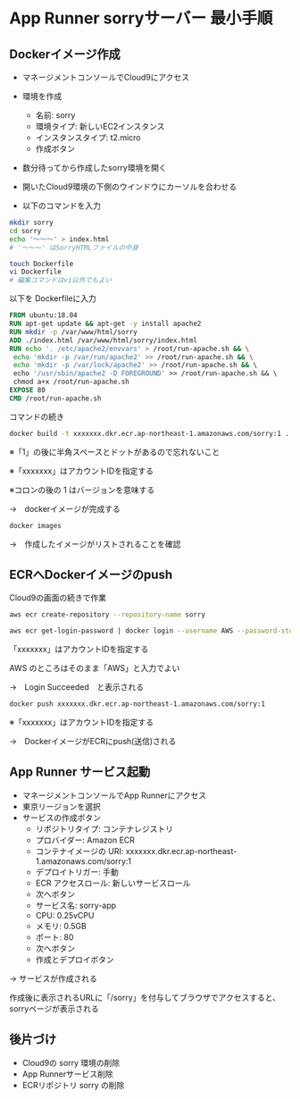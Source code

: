 # App Runner sorryサーバー 最小手順

## Dockerイメージ作成

- マネージメントコンソールでCloud9にアクセス
- 環境を作成
  - 名前: sorry
  - 環境タイプ: 新しいEC2インスタンス
  - インスタンスタイプ: t2.micro
  - 作成ボタン

- 数分待ってから作成したsorry環境を開く

- 開いたCloud9環境の下側のウインドウにカーソルを合わせる

- 以下のコマンドを入力

```bash
mkdir sorry
cd sorry
echo '～～～' > index.html
# '～～～' はSorryHTMLファイルの中身

touch Dockerfile
vi Dockerfile
# 編集コマンドはvi以外でもよい
```

以下を Dockerfileに入力

```dockerfile
FROM ubuntu:18.04
RUN apt-get update && apt-get -y install apache2
RUN mkdir -p /var/www/html/sorry
ADD ./index.html /var/www/html/sorry/index.html
RUN echo '. /etc/apache2/envvars' > /root/run-apache.sh && \
 echo 'mkdir -p /var/run/apache2' >> /root/run-apache.sh && \
 echo 'mkdir -p /var/lock/apache2' >> /root/run-apache.sh && \ 
 echo '/usr/sbin/apache2 -D FOREGROUND' >> /root/run-apache.sh && \ 
 chmod a+x /root/run-apache.sh
EXPOSE 80
CMD /root/run-apache.sh
```

コマンドの続き

```bash
docker build -t xxxxxxx.dkr.ecr.ap-northeast-1.amazonaws.com/sorry:1 .
```

※「1」の後に半角スペースとドットがあるので忘れないこと

※「xxxxxxx」はアカウントIDを指定する

※コロンの後の 1 はバージョンを意味する

→　dockerイメージが完成する

```bash
docker images
```

→　作成したイメージがリストされることを確認

## ECRへDockerイメージのpush

Cloud9の画面の続きで作業

```bash
aws ecr create-repository --repository-name sorry

aws ecr get-login-password | docker login --username AWS --password-stdin xxxxxxx.dkr.ecr.ap-northeast-1.amazonaws.com
```

「xxxxxxx」はアカウントIDを指定する

AWS のところはそのまま「AWS」と入力でよい

→　Login Succeeded　と表示される

```bash
docker push xxxxxxx.dkr.ecr.ap-northeast-1.amazonaws.com/sorry:1
```

※「xxxxxxx」はアカウントIDを指定する

→　DockerイメージがECRにpush(送信)される

## App Runner サービス起動

- マネージメントコンソールでApp Runnerにアクセス
- 東京リージョンを選択
- サービスの作成ボタン
  - リポジトリタイプ: コンテナレジストリ
  - プロバイダー: Amazon ECR
  - コンテナイメージの URI: xxxxxxx.dkr.ecr.ap-northeast-1.amazonaws.com/sorry:1
  - デプロイトリガー: 手動
  - ECR アクセスロール: 新しいサービスロール
  - 次へボタン
  - サービス名: sorry-app
  - CPU: 0.25vCPU
  - メモリ: 0.5GB
  - ポート: 80
  - 次へボタン
  - 作成とデプロイボタン

→ サービスが作成される

作成後に表示されるURLに「/sorry」を付与してブラウザでアクセスすると、sorryページが表示される

## 後片づけ

- Cloud9の sorry 環境の削除
- App Runnerサービス削除
- ECRリポジトリ sorry の削除
